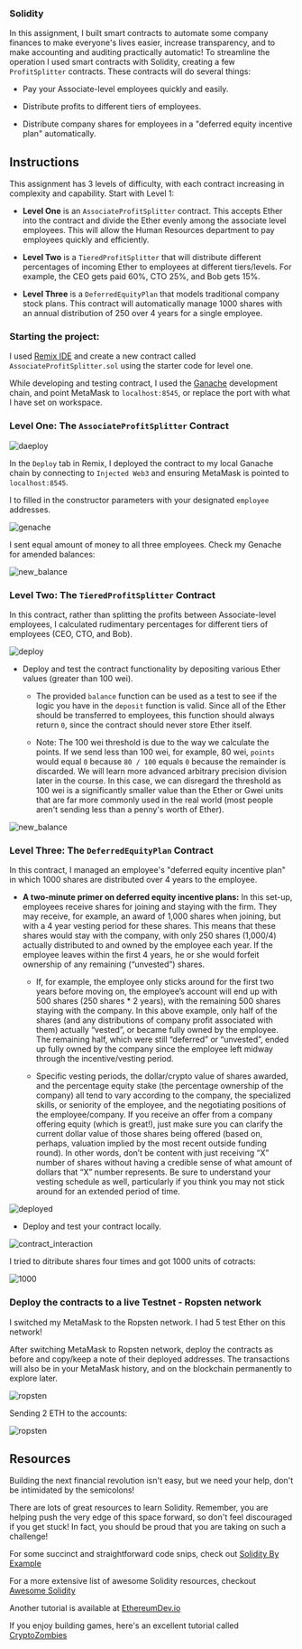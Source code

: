 ### Solidity

In this assignment, I built smart contracts to automate some company finances to make everyone's lives easier, increase transparency, and to make accounting and auditing practically automatic! To streamline the operation I used smart contracts with Solidity, creating a few `ProfitSplitter` contracts. These contracts will do several things:

* Pay your Associate-level employees quickly and easily.

* Distribute profits to different tiers of employees.

* Distribute company shares for employees in a "deferred equity incentive plan" automatically.

## Instructions

This assignment has 3 levels of difficulty, with each contract increasing in complexity and capability. Start with Level 1:

* **Level One** is an `AssociateProfitSplitter` contract. This accepts Ether into the contract and divide the Ether evenly among the associate level employees. This will allow the Human Resources department to pay employees quickly and efficiently.

* **Level Two** is a `TieredProfitSplitter` that will distribute different percentages of incoming Ether to employees at different tiers/levels. For example, the CEO gets paid 60%, CTO 25%, and Bob gets 15%.

* **Level Three** is a `DeferredEquityPlan` that models traditional company stock plans. This contract will automatically manage 1000 shares with an annual distribution of 250 over 4 years for a single employee.

### Starting the project:

I used [Remix IDE](https://remix.ethereum.org) and create a new contract called `AssociateProfitSplitter.sol` using the starter code for level one.

While developing and testing contract, I used the [Ganache](https://www.trufflesuite.com/ganache) development chain, and point MetaMask to `localhost:8545`, or replace the port with what I have set on workspace.

### Level One: The `AssociateProfitSplitter` Contract

![daeploy](AssociateProfitSplitter.sol/deploy.png)

In the `Deploy` tab in Remix, I deployed the contract to my local Ganache chain by connecting to `Injected Web3` and ensuring MetaMask is pointed to `localhost:8545`.

I to filled in the constructor parameters with your designated `employee` addresses. 

![genache](AssociateProfitSplitter.sol/genache.png)

I sent equal amount of money to all three employees. Check my Genache for amended balances: 

![new_balance](AssociateProfitSplitter.sol/new_balance.png)



### Level Two: The `TieredProfitSplitter` Contract

In this contract, rather than splitting the profits between Associate-level employees, I calculated rudimentary percentages for different tiers of employees (CEO, CTO, and Bob).

![deploy](TieredProfitSplitter.sol/deploy.png)

* Deploy and test the contract functionality by depositing various Ether values (greater than 100 wei).

  * The provided `balance` function can be used as a test to see if the logic you have in the `deposit` function is valid. Since all of the Ether should be transferred to employees, this function should always return `0`, since the contract should never store Ether itself.

  * Note: The 100 wei threshold is due to the way we calculate the points. If we send less than 100 wei, for example, 80 wei, `points` would equal `0` because `80 / 100` equals `0` because the remainder is discarded. We will learn more advanced arbitrary precision division later in the course. In this case, we can disregard the threshold as 100 wei is a significantly smaller value than the Ether or Gwei units that are far more commonly used in the real world (most people aren't sending less than a penny's worth of Ether).

![new_balance](TieredProfitSplitter.sol/new_balance.png)

### Level Three: The `DeferredEquityPlan` Contract

In this contract, I managed an employee's "deferred equity incentive plan" in which 1000 shares are distributed over 4 years to the employee. 

* **A two-minute primer on deferred equity incentive plans:** In this set-up, employees receive shares for joining and staying with the firm. They may receive, for example, an award of 1,000 shares when joining, but with a 4 year vesting period for these shares. This means that these shares would stay with the company, with only 250 shares (1,000/4) actually distributed to and owned by the employee each year. If the employee leaves within the first 4 years, he or she would forfeit ownership of any remaining (“unvested”) shares.

  * If, for example, the employee only sticks around for the first two years before moving on, the employee’s account will end up with 500 shares (250 shares * 2 years), with the remaining 500 shares staying with the company. In this above example, only half of the shares (and any distributions of company profit associated with them) actually “vested”, or became fully owned by the employee. The remaining half, which were still “deferred” or “unvested”, ended up fully owned by the company since the employee left midway through the incentive/vesting period.

  * Specific vesting periods, the dollar/crypto value of shares awarded, and the percentage equity stake (the percentage ownership of the company) all tend to vary according to the company, the specialized skills, or seniority of the employee, and the negotiating positions of the employee/company. If you receive an offer from a company offering equity (which is great!), just make sure you can clarify the current dollar value of those shares being offered (based on, perhaps, valuation implied by the most recent outside funding round). In other words, don’t be content with just receiving “X” number of shares without having a credible sense of what amount of dollars that “X” number represents. Be sure to understand your vesting schedule as well, particularly if you think you may not stick around for an extended period of time.

![deployed](DeferredEquityPlan.sol/deployed.png)

* Deploy and test your contract locally.

![contract_interaction](DeferredEquityPlan.sol/contract_interaction.png)

I tried to ditribute shares four times and got 1000 units of cotracts: 

![1000](DeferredEquityPlan.sol/1000.png)

### Deploy the contracts to a live Testnet - Ropsten network

I switched my MetaMask to the Ropsten network. I had 5 test Ether on this network!

After switching MetaMask to Ropsten network, deploy the contracts as before and copy/keep a note of their deployed addresses. The transactions will also be in your MetaMask history, and on the blockchain permanently to explore later.

![ropsten](Ropsten/ropsten.png)

Sending 2 ETH to the accounts: 

![ropsten](Ropsten/2.png)


## Resources

Building the next financial revolution isn't easy, but we need your help, don't be intimidated by the semicolons!

There are lots of great resources to learn Solidity. Remember, you are helping push the very edge of this space forward,
so don't feel discouraged if you get stuck! In fact, you should be proud that you are taking on such a challenge!

For some succinct and straightforward code snips, check out [Solidity By Example](https://github.com/raineorshine/solidity-by-example)

For a more extensive list of awesome Solidity resources, checkout [Awesome Solidity](https://github.com/bkrem/awesome-solidity)

Another tutorial is available at [EthereumDev.io](https://ethereumdev.io/)

If you enjoy building games, here's an excellent tutorial called [CryptoZombies](https://cryptozombies.io/)

